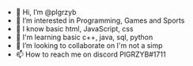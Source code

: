 - 👋 Hi, I’m @plgrzyb
- 👀 I’m interested in Programming, Games and Sports
- 🌱 I know basic html, JavaScript, css
- 🌱 I'm learning basic c++, java, sql, python
- 💞️ I’m looking to collaborate on I'm not a simp
- 📫 How to reach me on discord PlGRZYB#1711

<!---
plgrzyb/plgrzyb is a ✨ special ✨ repository because its `README.md` (this file) appears on your GitHub profile.
You can click the Preview link to take a look at your changes.
--->
